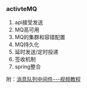 ### activteMQ

1. api接受发送
2. MQ高可用
3. MQ的集群和容错配置
4. MQ持久化
5. 延时发送/定时投递
6. 签收机制
7. spring整合

附：[消息队列中间件---视频教程](https://www.bilibili.com/video/BV164411G7aB/?p=2&spm_id_from=pageDriver)
